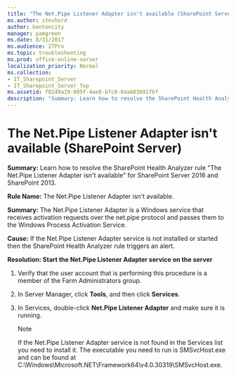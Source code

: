 ```yaml
---
title: "The Net.Pipe Listener Adapter isn't available (SharePoint Server)"
ms.author: stevhord
author: bentoncity
manager: pamgreen
ms.date: 8/31/2017
ms.audience: ITPro
ms.topic: troubleshooting
ms.prod: office-online-server
localization_priority: Normal
ms.collection:
- IT_Sharepoint_Server
- IT_Sharepoint_Server_Top
ms.assetid: f8249a19-005f-4ae0-b7c0-04a683691fbf
description: "Summary: Learn how to resolve the SharePoint Health Analyzer ruleThe Net.Pipe Listener Adapter isn't availablefor SharePoint Server 2016 and SharePoint 2013."
---
```


# The Net.Pipe Listener Adapter isn't available (SharePoint Server)

 **Summary:** Learn how to resolve the SharePoint Health Analyzer rule "The Net.Pipe Listener Adapter isn't available" for SharePoint Server 2016 and SharePoint 2013. 
  
 **Rule Name:** The Net.Pipe Listener Adapter isn't available. 
  
 **Summary:** The Net.Pipe Listener Adapter is a Windows service that receives activation requests over the net.pipe protocol and passes them to the Windows Process Activation Service. 
  
 **Cause:** If the Net.Pipe Listener Adapter service is not installed or started then the SharePoint Health Analyzer rule triggers an alert. 
  
 **Resolution: Start the Net.Pipe Listener Adapter service on the server**
  
1. Verify that the user account that is performing this procedure is a member of the Farm Administrators group.
    
2. In Server Manager, click **Tools**, and then click **Services**.
    
3. In Services, double-click **Net.Pipe Listener Adapter** and make sure it is running. 
    
    > [!NOTE]
    > If the Net.Pipe Listener Adapter service is not found in the Services list you need to install it. The executable you need to run is SMSvcHost.exe and can be found at C:\Windows\Microsoft.NET\Framework64\v4.0.30319\SMSvcHost.exe. 
  

